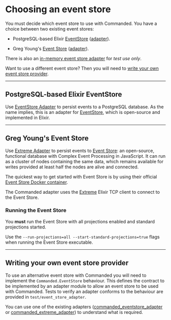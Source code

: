 # Choosing an event store

You must decide which event store to use with Commanded. You have a choice between two existing event stores:

- PostgreSQL-based Elixir [EventStore](https://github.com/commanded/eventstore) ([adapter](https://github.com/commanded/commanded-eventstore-adapter)).

- Greg Young's [Event Store](https://eventstore.org/) ([adapter](https://github.com/commanded/commanded-extreme-adapter)).

There is also an [in-memory event store adapter](https://github.com/commanded/commanded/wiki/In-memory-event-store) for *test use only*.

Want to use a different event store? Then you will need to [write your own event store provider](#writing-your-own-event-store-provider).

---

## PostgreSQL-based Elixir EventStore

Use [EventStore Adapter](https://github.com/commanded/commanded-eventstore-adapter) to persist events to a PostgreSQL database. As the name implies, this is an adapter for [EventStore](https://github.com/commanded/eventstore), which is open-source and implemented in Elixir.

---

## Greg Young's Event Store

Use [Extreme Adapter](https://github.com/commanded/commanded-extreme-adapter) to persist events to [Event Store](https://eventstore.org/): an open-source, functional database with Complex Event Processing in JavaScript. It can run as a cluster of nodes containing the same data, which remains available for writes provided at least half the nodes are alive and connected.

The quickest way to get started with Event Store is by using their official [Event Store Docker container](https://store.docker.com/community/images/eventstore/eventstore).

The Commanded adapter uses the [Extreme](https://github.com/exponentially/extreme) Elixir TCP client to connect to the Event Store.

### Running the Event Store

You **must** run the Event Store with all projections enabled and standard projections started.

Use the `--run-projections=all --start-standard-projections=true` flags when running the Event Store executable.

---

## Writing your own event store provider

To use an alternative event store with Commanded you will need to implement the `Commanded.EventStore` behaviour. This defines the contract to be implemented by an adapter module to allow an event store to be used with Commanded. Tests to verify an adapter conforms to the behaviour are provided in `test/event_store_adapter`.

You can use one of the existing adapters ([commanded_eventstore_adapter](https://github.com/commanded/commanded-eventstore-adapter) or [commanded_extreme_adapter](https://github.com/commanded/commanded-extreme-adapter)) to understand what is required.
